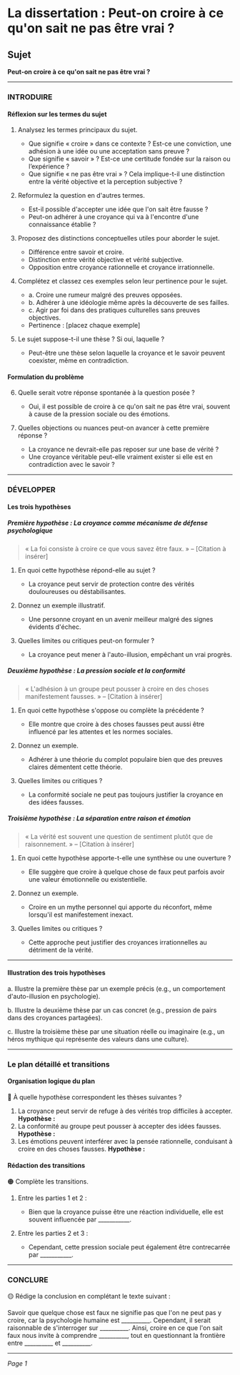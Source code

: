 # La dissertation : Peut-on croire à ce qu'on sait ne pas être vrai ?

## Sujet
**Peut-on croire à ce qu'on sait ne pas être vrai ?**

---

### INTRODUIRE

#### Réflexion sur les termes du sujet

1. Analysez les termes principaux du sujet.
   - Que signifie « croire » dans ce contexte ? Est-ce une conviction, une adhésion à une idée ou une acceptation sans preuve ?
   - Que signifie « savoir » ? Est-ce une certitude fondée sur la raison ou l’expérience ?
   - Que signifie « ne pas être vrai » ? Cela implique-t-il une distinction entre la vérité objective et la perception subjective ?

2. Reformulez la question en d'autres termes.
   - Est-il possible d'accepter une idée que l'on sait être fausse ? 
   - Peut-on adhérer à une croyance qui va à l'encontre d'une connaissance établie ?

3. Proposez des distinctions conceptuelles utiles pour aborder le sujet.
   - Différence entre savoir et croire.
   - Distinction entre vérité objective et vérité subjective.
   - Opposition entre croyance rationnelle et croyance irrationnelle.

4. Complétez et classez ces exemples selon leur pertinence pour le sujet.
   - a. Croire une rumeur malgré des preuves opposées.  
   - b. Adhérer à une idéologie même après la découverte de ses failles.  
   - c. Agir par foi dans des pratiques culturelles sans preuves objectives.  
   - Pertinence : [placez chaque exemple]

5. Le sujet suppose-t-il une thèse ? Si oui, laquelle ?
   - Peut-être une thèse selon laquelle la croyance et le savoir peuvent coexister, même en contradiction.

#### Formulation du problème

6. Quelle serait votre réponse spontanée à la question posée ?
   - Oui, il est possible de croire à ce qu'on sait ne pas être vrai, souvent à cause de la pression sociale ou des émotions.

7. Quelles objections ou nuances peut-on avancer à cette première réponse ?
   - La croyance ne devrait-elle pas reposer sur une base de vérité ? 
   - Une croyance véritable peut-elle vraiment exister si elle est en contradiction avec le savoir ?

---

### DÉVELOPPER

#### Les trois hypothèses

##### Première hypothèse : La croyance comme mécanisme de défense psychologique

> « La foi consiste à croire ce que vous savez être faux. » – [Citation à insérer]

1. En quoi cette hypothèse répond-elle au sujet ?
   - La croyance peut servir de protection contre des vérités douloureuses ou déstabilisantes.

2. Donnez un exemple illustratif.
   - Une personne croyant en un avenir meilleur malgré des signes évidents d'échec.

3. Quelles limites ou critiques peut-on formuler ?
   - La croyance peut mener à l'auto-illusion, empêchant un vrai progrès.

##### Deuxième hypothèse : La pression sociale et la conformité

> « L'adhésion à un groupe peut pousser à croire en des choses manifestement fausses. » – [Citation à insérer]

1. En quoi cette hypothèse s'oppose ou complète la précédente ?
   - Elle montre que croire à des choses fausses peut aussi être influencé par les attentes et les normes sociales.

2. Donnez un exemple.
   - Adhérer à une théorie du complot populaire bien que des preuves claires démentent cette théorie.

3. Quelles limites ou critiques ?
   - La conformité sociale ne peut pas toujours justifier la croyance en des idées fausses.

##### Troisième hypothèse : La séparation entre raison et émotion

> « La vérité est souvent une question de sentiment plutôt que de raisonnement. » – [Citation à insérer]

1. En quoi cette hypothèse apporte-t-elle une synthèse ou une ouverture ?
   - Elle suggère que croire à quelque chose de faux peut parfois avoir une valeur émotionnelle ou existentielle.

2. Donnez un exemple.
   - Croire en un mythe personnel qui apporte du réconfort, même lorsqu'il est manifestement inexact.

3. Quelles limites ou critiques ?
   - Cette approche peut justifier des croyances irrationnelles au détriment de la vérité.

---

#### Illustration des trois hypothèses

a. Illustre la première thèse par un exemple précis (e.g., un comportement d'auto-illusion en psychologie).

b. Illustre la deuxième thèse par un cas concret (e.g., pression de pairs dans des croyances partagées).

c. Illustre la troisième thèse par une situation réelle ou imaginaire (e.g., un héros mythique qui représente des valeurs dans une culture).

---

### Le plan détaillé et transitions

#### Organisation logique du plan

🔴 À quelle hypothèse correspondent les thèses suivantes ?

1. La croyance peut servir de refuge à des vérités trop difficiles à accepter. **Hypothèse :**
2. La conformité au groupe peut pousser à accepter des idées fausses. **Hypothèse :**
3. Les émotions peuvent interférer avec la pensée rationnelle, conduisant à croire en des choses fausses. **Hypothèse :**

#### Rédaction des transitions

🟠 Complète les transitions.

1. Entre les parties 1 et 2 :  
   - Bien que la croyance puisse être une réaction individuelle, elle est souvent influencée par ___________.

2. Entre les parties 2 et 3 :  
   - Cependant, cette pression sociale peut également être contrecarrée par ___________.

---

### CONCLURE

🟡 Rédige la conclusion en complétant le texte suivant :

Savoir que quelque chose est faux ne signifie pas que l'on ne peut pas y croire, car la psychologie humaine est __________. Cependant, il serait raisonnable de s'interroger sur __________. Ainsi, croire en ce que l'on sait faux nous invite à comprendre __________, tout en questionnant la frontière entre __________ et __________. 

--- 

*Page 1*